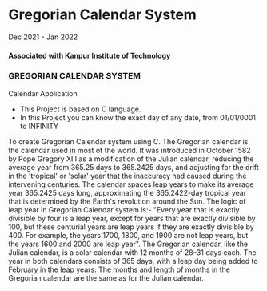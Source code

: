 
<h1>Gregorian Calendar System</h1>
Dec 2021 - Jan 2022

<h4>Associated with Kanpur Institute of Technology</h4>
<h3>GREGORIAN CALENDAR SYSTEM</h3>
 
Calendar Application
<ul>
<li> This Project is based on C language.</li>
<li>In this Project you can know the exact day of any date, from 01/01/0001 to INFINITY</li></ul>

To create Gregorian Calendar system using C.
The Gregorian calendar is the calendar used in most of the world. It was 
introduced in October 1582 by Pope Gregory XIII as a modification of the 
Julian calendar, reducing the average year from 365.25 days to 365.2425 
days, and adjusting for the drift in the 'tropical' or 'solar' year that the 
inaccuracy had caused during the intervening centuries.
The calendar spaces leap years to make its average year 365.2425 days 
long, approximating the 365.2422-day tropical year that is determined by 
the Earth's revolution around the Sun.
The logic of leap year in Gregorian Calendar system is:-
"Every year that is exactly divisible by four is a leap year, except for years 
that are exactly divisible by 100, but these centurial years are leap years if
they are exactly divisible by 400. For example, the years 1700, 1800, and 
1900 are not leap years, but the years 1600 and 2000 are leap year".
The Gregorian calendar, like the Julian calendar, is a solar calendar with 
12 months of 28–31 days each. The year in both calendars consists of 365 
days, with a leap day being added to February in the leap years. The 
months and length of months in the Gregorian calendar are the same as for 
the Julian calendar.
